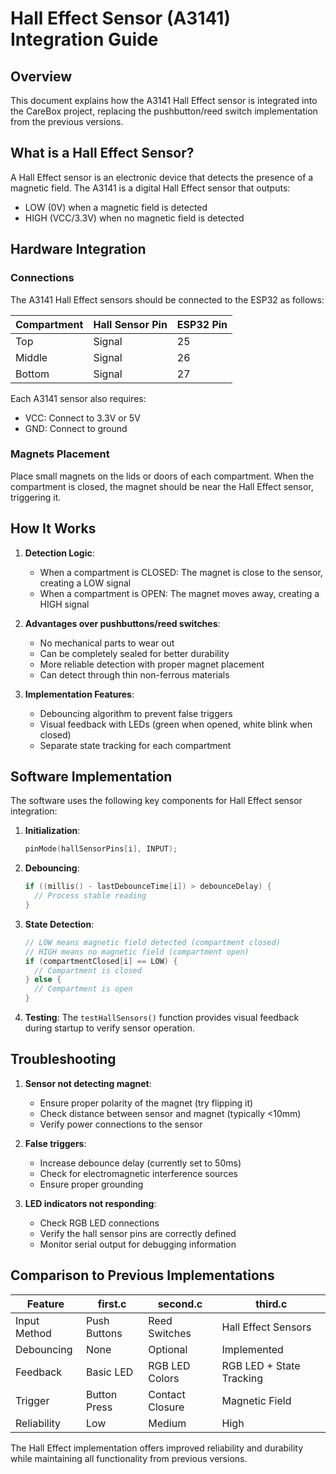 # Hall Effect Sensor (A3141) Integration Guide

## Overview

This document explains how the A3141 Hall Effect sensor is integrated into the CareBox project, replacing the pushbutton/reed switch implementation from the previous versions.

## What is a Hall Effect Sensor?

A Hall Effect sensor is an electronic device that detects the presence of a magnetic field. The A3141 is a digital Hall Effect sensor that outputs:
- LOW (0V) when a magnetic field is detected
- HIGH (VCC/3.3V) when no magnetic field is detected

## Hardware Integration

### Connections

The A3141 Hall Effect sensors should be connected to the ESP32 as follows:

| Compartment | Hall Sensor Pin | ESP32 Pin |
|-------------|-----------------|-----------|
| Top         | Signal          | 25        |
| Middle      | Signal          | 26        |
| Bottom      | Signal          | 27        |

Each A3141 sensor also requires:
- VCC: Connect to 3.3V or 5V
- GND: Connect to ground

### Magnets Placement

Place small magnets on the lids or doors of each compartment. When the compartment is closed, the magnet should be near the Hall Effect sensor, triggering it.

## How It Works

1. **Detection Logic**:
   - When a compartment is CLOSED: The magnet is close to the sensor, creating a LOW signal
   - When a compartment is OPEN: The magnet moves away, creating a HIGH signal

2. **Advantages over pushbuttons/reed switches**:
   - No mechanical parts to wear out
   - Can be completely sealed for better durability
   - More reliable detection with proper magnet placement
   - Can detect through thin non-ferrous materials

3. **Implementation Features**:
   - Debouncing algorithm to prevent false triggers
   - Visual feedback with LEDs (green when opened, white blink when closed)
   - Separate state tracking for each compartment

## Software Implementation

The software uses the following key components for Hall Effect sensor integration:

1. **Initialization**:
   ```c
   pinMode(hallSensorPins[i], INPUT);
   ```

2. **Debouncing**:
   ```c
   if ((millis() - lastDebounceTime[i]) > debounceDelay) {
     // Process stable reading
   }
   ```

3. **State Detection**:
   ```c
   // LOW means magnetic field detected (compartment closed)
   // HIGH means no magnetic field (compartment open)
   if (compartmentClosed[i] == LOW) {
     // Compartment is closed
   } else {
     // Compartment is open
   }
   ```

4. **Testing**:
   The `testHallSensors()` function provides visual feedback during startup to verify sensor operation.

## Troubleshooting

1. **Sensor not detecting magnet**:
   - Ensure proper polarity of the magnet (try flipping it)
   - Check distance between sensor and magnet (typically <10mm)
   - Verify power connections to the sensor

2. **False triggers**:
   - Increase debounce delay (currently set to 50ms)
   - Check for electromagnetic interference sources
   - Ensure proper grounding

3. **LED indicators not responding**:
   - Check RGB LED connections
   - Verify the hall sensor pins are correctly defined
   - Monitor serial output for debugging information

## Comparison to Previous Implementations

| Feature | first.c | second.c | third.c |
|---------|---------|----------|---------|
| Input Method | Push Buttons | Reed Switches | Hall Effect Sensors |
| Debouncing | None | Optional | Implemented |
| Feedback | Basic LED | RGB LED Colors | RGB LED + State Tracking |
| Trigger | Button Press | Contact Closure | Magnetic Field |
| Reliability | Low | Medium | High |

The Hall Effect implementation offers improved reliability and durability while maintaining all functionality from previous versions.

